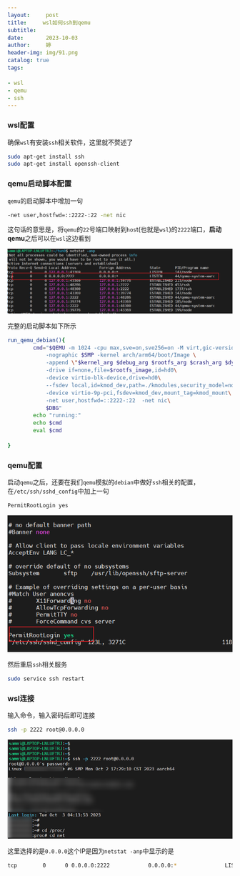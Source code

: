```yaml
---
layout:     post   				    
title:     wsl如何ssh到qemu			
subtitle:  
date:       2023-10-03				
author:     婷                               
header-img: img/91.png 	
catalog: true 						
tags:								

- wsl
- qemu
- ssh
---
```






### wsl配置

确保`wsl`有安装`ssh`相关软件，这里就不赘述了

```bash
sudo apt-get install ssh
sudo apt-get install openssh-client
```





### qemu启动脚本配置

`qemu`的启动脚本中增加一句

```bash
-net user,hostfwd=::2222-:22 -net nic
```

这句话的意思是，将`qemu`的`22`号端口映射到`hos`t(也就是`wsl`)的`2222`端口，**启动qemu**之后可以在`wsl`这边看到

![image-20231003180504792](https://raw.githubusercontent.com/copyright1999/image-typora-markdown/main/wsl_qemu_ssh/image-20231003180504792.png)





完整的启动脚本如下所示

```bash
run_qemu_debian(){
		cmd="$QEMU -m 1024 -cpu max,sve=on,sve256=on -M virt,gic-version=3,its=on,iommu=smmuv3\
			-nographic $SMP -kernel arch/arm64/boot/Image \
			-append \"$kernel_arg $debug_arg $rootfs_arg $crash_arg $dyn_arg\"\
			-drive if=none,file=$rootfs_image,id=hd0\
			-device virtio-blk-device,drive=hd0\
			--fsdev local,id=kmod_dev,path=./kmodules,security_model=none\
			-device virtio-9p-pci,fsdev=kmod_dev,mount_tag=kmod_mount\
			-net user,hostfwd=::2222-:22  -net nic\
			$DBG"
		echo "running:"
		echo $cmd
		eval $cmd

}
```





### qemu配置

启动`qemu`之后，还要在我们`qemu`模拟的`debian`中做好`ssh`相关的配置，在`/etc/ssh/sshd_config`中加上一句

```bash
PermitRootLogin yes
```



![image-20231003122759803](https://raw.githubusercontent.com/copyright1999/image-typora-markdown/main/wsl_qemu_ssh/image-20231003122759803.png)

然后重启`ssh`相关服务

```bash
sudo service ssh restart
```



### wsl连接

输入命令，输入密码后即可连接

```bash
ssh -p 2222 root@0.0.0.0
```



![image-20231003181508741](https://raw.githubusercontent.com/copyright1999/image-typora-markdown/main/wsl_qemu_ssh/image-20231003181508741.png)





这里选择的是`0.0.0.0`这个IP是因为`netstat -anp`中显示的是

```bash
tcp        0      0 0.0.0.0:2222            0.0.0.0:*               LISTEN      44/qemu-system-aarc
```







